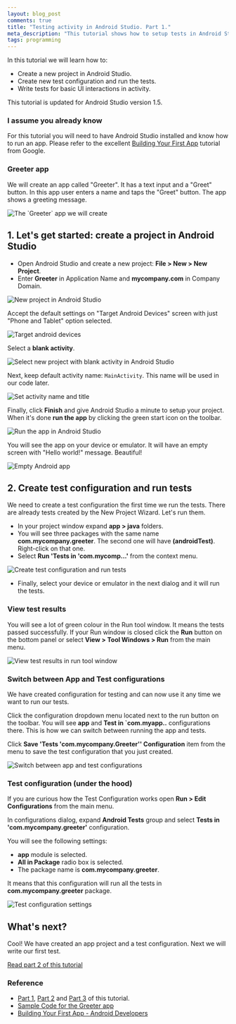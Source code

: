 ```yaml
---
layout: blog_post
comments: true
title: "Testing activity in Android Studio. Part 1."
meta_description: "This tutorial shows how to setup tests in Android Studio and write a test for basic UI interactions."
tags: programming
---
```


In this tutorial we will learn how to:

* Create a new project in Android Studio.
* Create new test configuration and run the tests.
* Write tests for basic UI interactions in activity.

This tutorial is updated for Android Studio version 1.5.

### I assume you already know

For this tutorial you will need to have Android Studio installed and know how to run an app. Please refer to the excellent [Building Your First App](https://developer.android.com/training/basics/firstapp/index.html) tutorial from Google.

### Greeter app

We will create an app called "Greeter". It has a text input and a "Greet" button. In this app user enters a name and taps the "Greet" button. The app shows a greeting message.


<img src='/image/blog/2015-03-27-testing-ui-in-android-studio/0100_finished_app_screen.png' alt='The `Greeter` app we will create' class='isMax100PercentWide hasBorderShade90'>





## 1. Let's get started: create a project in Android Studio

* Open Android Studio and create a new project: **File > New > New Project**.
* Enter **Greeter** in Application Name and **mycompany.com** in Company Domain.

<img src='/image/blog/2015-03-27-testing-ui-in-android-studio/0110_new_project_in_android_studio.png' alt='New project in Android Studio' class='isMax100PercentWide hasBorderShade90'>

Accept the default settings on "Target Android Devices" screen with just "Phone and Tablet" option selected.

<img src='/image/blog/2015-03-27-testing-ui-in-android-studio/0115_new_project_in_android_studio_form_activity.png' alt='Target android devices' class='isMax100PercentWide hasBorderShade90'>

Select a **blank activity**.

<img src='/image/blog/2015-03-27-testing-ui-in-android-studio/0120_new_project_select_blank_activity_in_android_studio.png' alt='Select new project with blank activity in Android Studio' class='isMax100PercentWide hasBorderShade90'>

Next, keep default activity name: `MainActivity`. This name will be used in our code later.

<img src='/image/blog/2015-03-27-testing-ui-in-android-studio/0130_set_activity_name_and_title_in_android_studio.png' alt='Set activity name and title' class='isMax100PercentWide hasBorderShade90'>

Finally, click **Finish** and give Android Studio a minute to setup your project. When it's done **run the app** by clicking the green start icon on the toolbar.

<img src='/image/blog/2015-03-27-testing-ui-in-android-studio/0140_run_android_studio_project.png' alt='Run the app in Android Studio' class='isMax100PercentWide hasBorderShade90'>

You will see the app on your device or emulator. It will have an empty screen with "Hello world!" message. Beautiful!

<img src='/image/blog/2015-03-27-testing-ui-in-android-studio/0300_empty_app_first_run.png' alt='Empty Android app' class='isMax100PercentWide hasBorderShade90'>






## 2. Create test configuration and run tests

We need to create a test configuration the first time we run the tests. There are already tests created by the New Project Wizard. Let's run them.

* In your project window expand **app > java** folders.
* You will see three packages with the same name **com.mycompany.greeter**. The second one will have **(androidTest)**. Right-click on that one.
* Select **Run  'Tests in 'com.mycomp...'** from the context menu.

<img src='/image/blog/2015-03-27-testing-ui-in-android-studio/0200_create_test_configuration_in_android_studio.png' alt='Create test configuration and run tests' class='isMax100PercentWide hasBorderShade90'>

* Finally, select your device or emulator in the next dialog and it will run the tests.



### View test results

You will see a lot of green colour in the Run tool window. It means the tests passed successfully.
If your Run window is closed click the **Run** button on the bottom panel or select **View > Tool Windows > Run** from the main menu.

<img src='/image/blog/2015-03-27-testing-ui-in-android-studio/0210_view_test_results_in_run_tool_window_in_android_studio.png' alt='View test results in run tool window' class='isMax100PercentWide hasBorderShade90'>

### Switch between App and Test configurations

We have created configuration for testing and can now use it any time we want to run our tests.

Click the configuration dropdown menu located next to the run button on the toolbar. You will see **app** and **Test in `com.myapp..** configurations there. This is how we can switch between running the app and tests.

Click **Save 'Tests 'com.mycompany.Greeter'' Configuration** item from the menu to save the test configuration that you just created.

<img src='/image/blog/2015-03-27-testing-ui-in-android-studio/0220_switch_between_app_and_tests_in_android_studio.png' alt='Switch between app and test configurations' class='isMax100PercentWide hasBorderShade90'>

### Test configuration (under the hood)

If you are curious how the Test Configuration works open **Run > Edit Configurations** from the main menu.

In configurations dialog, expand **Android Tests** group and select **Tests in 'com.mycompany.greeter'** configuration.

You will see the following settings:

* **app** module is selected.
* **All in Package** radio box is selected.
* The package name is **com.mycompany.greeter**.

It means that this configuration will run all the tests in **com.mycompany.greeter** package.


<img src='/image/blog/2015-03-27-testing-ui-in-android-studio/0230_test_configuration_settings_in_android_studio.png' alt='Test configuration settings' class='isMax100PercentWide hasBorderShade90'>





## What's next?

Cool! We have created an app project and a test configuration. Next we will write our first test.

[Read part 2 of this tutorial](/blog/testing-activity-in-android-studio-tutorial-part-2/)





### Reference

* [Part 1](/blog/testing-activity-in-android-studio-tutorial-part-1/), [Part 2](/blog/testing-activity-in-android-studio-tutorial-part-2/) and [Part 3](/blog/testing-activity-in-android-studio-tutorial-part-3/) of this tutorial.
* [Sample Code for the Greeter app](https://github.com/evgenyneu/greeter-android)
* [Building Your First App - Android Developers](https://developer.android.com/training/basics/firstapp/index.html)





